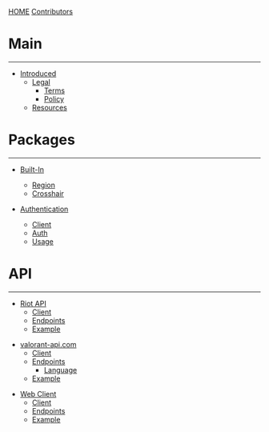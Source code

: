 [HOME](./index.md)
[Contributors](./Contributors.md)

# Main

---

-   [Introduced](./MAIN/Intro.md)
    -   [Legal](./MAIN/Legal.md)
        -   [Terms](./MAIN/Terms.md)
        -   [Policy](./MAIN/Policy.md)
    -   [Resources](./MAIN/Resources.md)

# Packages

---

-   [Built-In](./PACKAGE/build-in/Intro.md)

    -   [Region](./PACKAGE/build-in/Region.md)
    -   [Crosshair](./PACKAGE/build-in/Crosshair.md)

-   [Authentication](./PACKAGE/auth/Intro.md)
    -   [Client](./PACKAGE/auth/Client.md)
    -   [Auth](./PACKAGE/auth/Auth.md)
    -   [Usage](./PACKAGE/auth/Usage.md)

# API

---

<!-- Riot API -->

-   [Riot API](./API/riot-api/Intro.md)
    -   [Client](./API/riot-api/Client.md)
    -   [Endpoints](./API/riot-api/API.md)
    -   [Example](./API/riot-api/Example.md)

<!-- valorant-api.com -->

-   [valorant-api.com](./API/valorant-api.com/Intro.md)
    -   [Client](./API/valorant-api.com/Client.md)
    -   [Endpoints](./API/valorant-api.com/API.md)
        -   [Language](./API/valorant-api.com/Language.md)
    -   [Example](./API/valorant-api.com/Example.md)

<!-- Web Client -->

-   [Web Client](./API/web-client/Intro.md)
    -   [Client](./API/web-client/Client.md)
    -   [Endpoints](./API/web-client/API.md)
    -   [Example](./API/web-client/Example.md)
